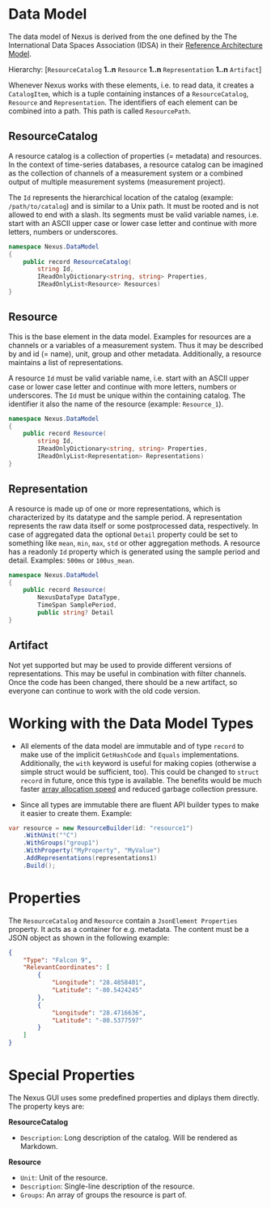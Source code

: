 # Data Model

The data model of Nexus is derived from the one defined by the The International Data Spaces Association (IDSA) in their [Reference Architecture Model](https://www.researchgate.net/profile/Boris-Otto/publication/325176822_IDS_Reference_Architecture_Model_Version_20/links/5afc2e8d458515c00b6f07af/IDS-Reference-Architecture-Model-Version-20.pdf).

Hierarchy: [`ResourceCatalog` **1..n** `Resource` **1..n** `Representation` **1..n** `Artifact`]

Whenever Nexus works with these elements, i.e. to read data, it creates a `CatalogItem`, which is a tuple containing instances of a `ResourceCatalog`, `Resource` and `Representation`. The identifiers of each element can be combined into a path. This path is called `ResourcePath`.

## ResourceCatalog

A resource catalog is a collection of properties (= metadata) and resources. In the context of time-series databases, a resource catalog can be imagined as the collection of channels of a measurement system or a combined output of multiple measurement systems (measurement project). 

The `Id` represents the hierarchical location of the catalog (example: `/path/to/catalog`) and is similar to a Unix path. It must be rooted and is not allowed to end with a slash. Its segments must be valid variable names, i.e. start with an ASCII upper case or lower case letter and continue with more letters, numbers or underscores. 

```cs
namespace Nexus.DataModel
{
    public record ResourceCatalog(
        string Id, 
        IReadOnlyDictionary<string, string> Properties, 
        IReadOnlyList<Resource> Resources)
}
```

## Resource

This is the base element in the data model. Examples for resources are a channels or a variables of a measurement system. Thus it may be described by and id (= name), unit, group and other metadata. Additionally, a resource maintains a list of representations. 

A resource `Id` must be valid variable name, i.e. start with an ASCII upper case or lower case letter and continue with more letters, numbers or underscores. The `Id` must be unique within the containing catalog. The identifier it also the name of the resource (example: `Resource_1`). 

```cs
namespace Nexus.DataModel
{
    public record Resource(
        string Id, 
        IReadOnlyDictionary<string, string> Properties, 
        IReadOnlyList<Representation> Representations)
}
```

## Representation

A resource is made up of one or more representations, which is characterized by its datatype and the sample period. A representation represents the raw data itself or some postprocessed data, respectively. In case of aggregated data the optional `Detail` property could be set to something like `mean`, `min`, `max`, `std` or other aggregation methods. A resource has a readonly `Id` property which is generated using the sample period and detail. Examples: `500ms` or `100us_mean`.

```cs
namespace Nexus.DataModel
{
    public record Resource(
        NexusDataType DataType, 
        TimeSpan SamplePeriod, 
        public string? Detail
}
```

## Artifact
Not yet supported but may be used to provide different versions of representations. This may be useful in combination with filter channels. Once the code has been changed, there should be a new artifact, so everyone can continue to work with the old code version.

# Working with the Data Model Types

- All elements of the data model are immutable and of type `record` to make use of the implicit `GetHashCode` and `Equals` implementations. Additionally, the `with` keyword is useful for making copies (otherwise a simple struct would be sufficient, too). This could be changed to `struct record` in future, once this type is available. The benefits would be much faster [array allocation speed](https://stackoverflow.com/a/29669763) and reduced garbage collection pressure.

- Since all types are immutable there are fluent API builder types to make it easier to create them. Example:

```cs
var resource = new ResourceBuilder(id: "resource1")
    .WithUnit("°C")
    .WithGroups("group1")
    .WithProperty("MyProperty", "MyValue")
    .AddRepresentations(representations1)
    .Build();
```

# Properties

The `ResourceCatalog` and `Resource` contain a `JsonElement Properties` property. It acts as a container for e.g. metadata. The content must be a JSON object as shown in the following example:

```json
{
    "Type": "Falcon 9",
    "RelevantCoordinates": [
        {
            "Longitude": "28.4858401",
            "Latitude": "-80.5424245"
        },
        {
            "Longitude": "28.4716636",
            "Latitude": "-80.5377597"
        }
    ]
}
```

# Special Properties

The Nexus GUI uses some predefined properties and diplays them directly. The property keys are:

**ResourceCatalog**

- `Description`: Long description of the catalog. Will be rendered as Markdown.

**Resource**

- `Unit`: Unit of the resource.
- `Description`: Single-line description of the resource.
- `Groups`: An array of groups the resource is part of.
